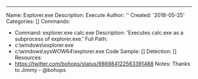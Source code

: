 ---

Name: Explorer.exe
Description: Execute
Author: ''
Created: '2018-05-25'
Categories: []
Commands:
  - Command: explorer.exe calc.exe
    Description: 'Executes calc.exe as a subprocess of explorer.exe.'
Full Path:
  - c:\windows\explorer.exe
  - c:\windows\sysWOW64\explorer.exe
Code Sample: []
Detection: []
Resources:
  - https://twitter.com/bohops/status/986984122563391488
Notes: Thanks to Jimmy - @bohops


